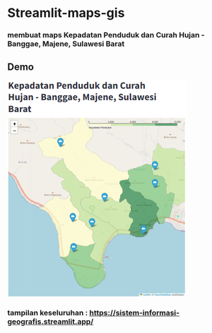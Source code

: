 # Streamlit-maps-gis
### membuat maps Kepadatan Penduduk dan Curah Hujan - Banggae, Majene, Sulawesi Barat
## Demo
![](https://github.com/HaeryaPutri/Streamlit-maps-gis/blob/2d788eddf1649245406cb3e863ff6f695b9c53b5/SIG.png)
### tampilan keseluruhan : https://sistem-informasi-geografis.streamlit.app/
